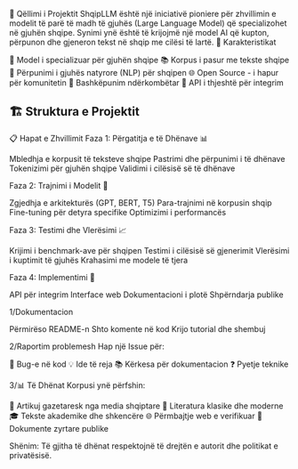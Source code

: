 🎯 Qëllimi i Projektit
ShqipLLM është një iniciativë pioniere për zhvillimin e modelit të parë të madh të gjuhës (Large Language Model) që specializohet në gjuhën shqipe. Synimi ynë është të krijojmë një model AI që kupton, përpunon dhe gjeneron tekst në shqip me cilësi të lartë.
🚀 Karakteristikat

🧠 Model i specializuar për gjuhën shqipe
📚 Korpus i pasur me tekste shqipe
🔄 Përpunimi i gjuhës natyrore (NLP) për shqipen
🌐 Open Source - i hapur për komunitetin
🤝 Bashkëpunim ndërkombëtar
📱 API i thjeshtë për integrim

🏗️ Struktura e Projektit
-----
📋 Hapat e Zhvillimit
Faza 1: Përgatitja e të Dhënave 📊

 Mbledhja e korpusit të teksteve shqipe
 Pastrimi dhe përpunimi i të dhënave
 Tokenizimi për gjuhën shqipe
 Validimi i cilësisë së të dhënave

Faza 2: Trajnimi i Modelit 🔧

 Zgjedhja e arkitekturës (GPT, BERT, T5)
 Para-trajnimi në korpusin shqip
 Fine-tuning për detyra specifike
 Optimizimi i performancës

Faza 3: Testimi dhe Vlerësimi 📈

 Krijimi i benchmark-ave për shqipen
 Testimi i cilësisë së gjenerimit
 Vlerësimi i kuptimit të gjuhës
 Krahasimi me modele të tjera

Faza 4: Implementimi 🚀

 API për integrim
 Interface web
 Dokumentacioni i plotë
 Shpërndarja publike


 1/Dokumentacion

Përmirëso README-n
Shto komente në kod
Krijo tutorial dhe shembuj

 2/Raportim problemesh
Hap një Issue për:

🐛 Bug-e në kod
💡 Ide të reja
📚 Kërkesa për dokumentacion
❓ Pyetje teknike

3/📊 Të Dhënat
Korpusi ynë përfshin:

📰 Artikuj gazetaresk nga media shqiptare
📖 Literatura klasike dhe moderne
🎓 Tekste akademike dhe shkencëre
🌐 Përmbajtje web e verifikuar
📝 Dokumente zyrtare publike


Shënim: Të gjitha të dhënat respektojnë të drejtën e autorit dhe politikat e privatësisë.

